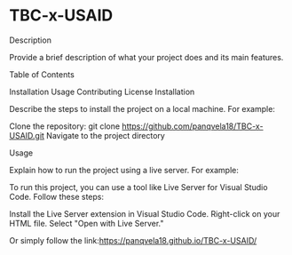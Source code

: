 ﻿# TBC-x-USAID

Description

Provide a brief description of what your project does and its main features.

Table of Contents

Installation
Usage
Contributing
License
Installation

Describe the steps to install the project on a local machine. For example:

Clone the repository: git clone https://github.com/panqvela18/TBC-x-USAID.git
Navigate to the project directory

Usage

Explain how to run the project using a live server. For example:

To run this project, you can use a tool like Live Server for Visual Studio Code. Follow these steps:

Install the Live Server extension in Visual Studio Code.
Right-click on your HTML file.
Select "Open with Live Server."

Or simply follow the link:https://panqvela18.github.io/TBC-x-USAID/
